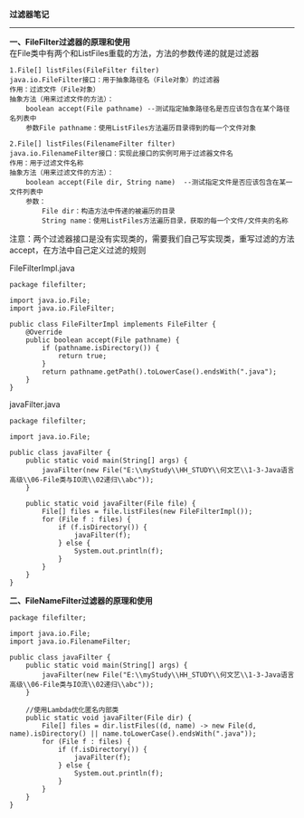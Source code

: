 **过滤器笔记**  

----------


**一、FileFilter过滤器的原理和使用**  
在File类中有两个和ListFiles重载的方法，方法的参数传递的就是过滤器  

    1.File[] listFiles(FileFilter filter)
    java.io.FileFilter接口：用于抽象路径名（File对象）的过滤器
    作用：过滤文件（File对象）
    抽象方法（用来过滤文件的方法）：
        boolean accept(File pathname) --测试指定抽象路径名是否应该包含在某个路径名列表中
        参数File pathname：使用ListFiles方法遍历目录得到的每一个文件对象
    
    2.File[] listFiles(FilenameFilter filter)
    java.io.FilenameFilter接口：实现此接口的实例可用于过滤器文件名
    作用：用于过滤文件名称
    抽象方法（用来过滤文件的方法）：
        boolean accept(File dir, String name)  --测试指定文件是否应该包含在某一文件列表中
        参数：
            File dir：构造方法中传递的被遍历的目录
            String name：使用ListFiles方法遍历目录，获取的每一个文件/文件夹的名称

注意：两个过滤器接口是没有实现类的，需要我们自己写实现类，重写过滤的方法accept，在方法中自己定义过滤的规则  

FileFilterImpl.java  

    package filefilter;
    
    import java.io.File;
    import java.io.FileFilter;
    
    public class FileFilterImpl implements FileFilter {
        @Override
        public boolean accept(File pathname) {
            if (pathname.isDirectory()) {
                return true;
            }
            return pathname.getPath().toLowerCase().endsWith(".java");
        }
    }

javaFilter.java  

    package filefilter;
    
    import java.io.File;
    
    public class javaFilter {
        public static void main(String[] args) {
            javaFilter(new File("E:\\myStudy\\HH_STUDY\\何文艺\\1-3-Java语言高级\\06-File类与IO流\\02递归\\abc"));
        }
    
        public static void javaFilter(File file) {
            File[] files = file.listFiles(new FileFilterImpl());
            for (File f : files) {
                if (f.isDirectory()) {
                    javaFilter(f);
                } else {
                    System.out.println(f);
                }
            }
        }
    }

**二、FileNameFilter过滤器的原理和使用**  

    package filefilter;  
    
    import java.io.File;
    import java.io.FilenameFilter;
    
    public class javaFilter {
        public static void main(String[] args) {
            javaFilter(new File("E:\\myStudy\\HH_STUDY\\何文艺\\1-3-Java语言高级\\06-File类与IO流\\02递归\\abc"));
        }
    
        //使用Lambda优化匿名内部类
        public static void javaFilter(File dir) {
            File[] files = dir.listFiles((d, name) -> new File(d, name).isDirectory() || name.toLowerCase().endsWith(".java"));
            for (File f : files) {
                if (f.isDirectory()) {
                    javaFilter(f);
                } else {
                    System.out.println(f);
                }
            }
        }
    }